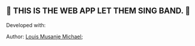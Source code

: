 🚀 THIS IS THE WEB APP LET THEM SING BAND. 🚀
-----

Developed with:

Author:
[Louis Musanje Michael]('https://www.github.com/louicoder');